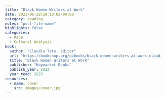 ```yaml
---
title: "Black Women Writers at Work"
date: 2023-05-22T20:10:02-04:00
category: reading
notes: "post-file-name"
highlights: false
categories:
  - Race
  - Cultural Analysis
book:
  author: "Claudia Tate, editor"
  url: "https://bookshop.org/p/books/black-women-writers-at-work-claudia-tate/18307366?ean=9781642598407"
  title: "Black Women Writers at Work"
  publisher: "Haymarket Books"
  publish_year: 2023
  year_read: 2023
resources:
  - name: cover
    src: images/cover.jpg
---
```


